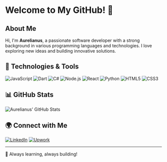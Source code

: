 
# Welcome to My GitHub! 🐉

## About Me
Hi, I'm **Aurelianus**, a passionate software developer with a strong background in various programming languages and technologies. I love exploring new ideas and building innovative solutions.

## 🔧 Technologies & Tools

![JavaScript](https://img.shields.io/badge/-JavaScript-F7DF1E?style=flat-square&logo=javascript&logoColor=black)
![Dart](https://img.shields.io/badge/-Dart-0175C2?style=flat-square&logo=dart&logoColor=white)
![C#](https://img.shields.io/badge/-C%23-239120?style=flat-square&logo=c-sharp&logoColor=white)
![Node.js](https://img.shields.io/badge/-Node.js-339933?style=flat-square&logo=node.js&logoColor=white)
![React](https://img.shields.io/badge/-React-61DAFB?style=flat-square&logo=react&logoColor=black)
![Python](https://img.shields.io/badge/-Python-3776AB?style=flat-square&logo=python&logoColor=white)
![HTML5](https://img.shields.io/badge/-HTML5-E34F26?style=flat-square&logo=html5&logoColor=white)
![CSS3](https://img.shields.io/badge/-CSS3-1572B6?style=flat-square&logo=css3)

## 📊 GitHub Stats

![Aurelianus' GitHub Stats](https://github-readme-stats.vercel.app/api?username=aurelianus00&show_icons=true&theme=tokyonight)

## 🌍 Connect with Me

[![LinkedIn](https://img.shields.io/badge/-LinkedIn-0077B5?style=flat-square&logo=linkedin&logoColor=white)](https://www.linkedin.com/in/orhun-ta%C5%9F-469696203/)
[![Upwork](https://img.shields.io/badge/-Upwork-6FDA44?style=flat-square&logo=upwork&logoColor=white)](https://www.upwork.com/freelancers/~010d7fbf66c19efb1d)

---
🚀 Always learning, always building!
